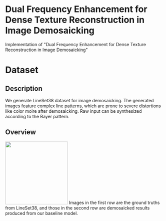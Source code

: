 # Dual Frequency Enhancement for Dense Texture Reconstruction in Image Demosaicking
Implementation of "Dual Frequency Enhancement for Dense Texture Reconstruction in Image Demosaicking"

# Dataset 
## Description
We generate LineSet38 dataset for image demosaicking. The generated images feature complex line patterns, which are prone to severe distortions like color moire after demosaicking. Raw input can be synthesized according to the Bayer pattern.
## Overview
<img src="https://github.com/VelvetReverie/DFENet-demosaicking/tree/main/dataset.jpg" width="200" />
Images in the first row are the ground truths from LineSet38, and those in the second row are demosaicked results produced from our baseline model.
